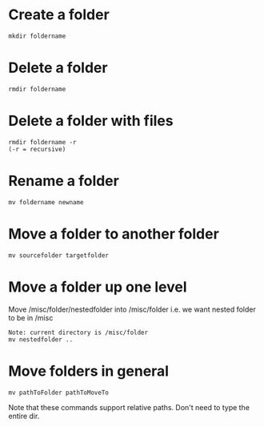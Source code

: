 # Create a folder
	mkdir foldername

# Delete a folder
	rmdir foldername

# Delete a folder with files
	rmdir foldername -r
	(-r = recursive)

# Rename a folder
	mv foldername newname

# Move a folder to another folder
	mv sourcefolder targetfolder

# Move a folder up one level
Move /misc/folder/nestedfolder into /misc/folder
i.e. we want nested folder to be in /misc

	Note: current directory is /misc/folder
	mv nestedfolder ..

# Move folders in general
	mv pathToFolder pathToMoveTo

Note that these commands support relative paths. Don't need to type the entire dir.

